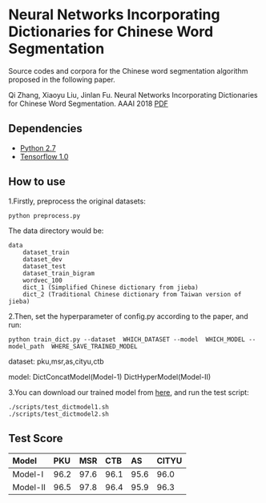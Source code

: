 # Neural Networks Incorporating Dictionaries for Chinese Word Segmentation
Source codes and corpora for the Chinese word segmentation algorithm proposed in the following paper.

Qi Zhang, Xiaoyu Liu, Jinlan Fu. Neural Networks Incorporating Dictionaries for Chinese Word Segmentation. AAAI 2018 [PDF](http://jkx.fudan.edu.cn/~qzhang/paper/aaai2017-cws.pdf)

## Dependencies
* [Python 2.7](https://www.python.org/)
* [Tensorflow 1.0](https://www.tensorflow.org/)

## How to use
1.Firstly, preprocess the original datasets:

	python preprocess.py

The data directory would be:

    data
        dataset_train
        dataset_dev
        dataset_test
        dataset_train_bigram
        wordvec_100
        dict_1 (Simplified Chinese dictionary from jieba)
        dict_2 (Traditional Chinese dictionary from Taiwan version of jieba)
2.Then, set the hyperparameter of config.py according to the paper, and run:

    python train_dict.py --dataset  WHICH_DATASET --model  WHICH_MODEL --model_path  WHERE_SAVE_TRAINED_MODEL

dataset: pku,msr,as,cityu,ctb

model: DictConcatModel(Model-1) DictHyperModel(Model-II)

3.You can download our trained model from [here](https://drive.google.com/file/d/1vGQpSKamRRMQo-RWXViHq9173qDdNO2_/view?usp=sharing), and run the test script:

    ./scripts/test_dictmodel1.sh
    ./scripts/test_dictmodel2.sh

## Test Score
  | Model | PKU | MSR | CTB | AS |CITYU|
  |:------|:----|:----|:----|:---|:----|
  |Model-I| 96.2 | 97.6 | 96.1 |95.6|96.0|
  |Model-II|96.5 | 97.8	| 96.4 |95.9|96.3|





